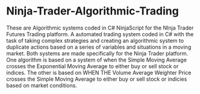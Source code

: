 # Ninja-Trader-Algorithmic-Trading
These are Algorithmic systems coded in C# NinjaScript for the NInja Trader Futures Trading platform. 
A automated trading system coded in C# with the task of taking complex strategies and creating an algorithmic system to duplicate actions based on a series of variables and situations in a moving market.
Both systems are made specifically for the Ninja Trader platform. 
One algorithm is based on a system of when the Simple Moving Average crosses the Exponential Moving Average to either buy or sell stock or indices.
The other is based on WHEN THE Volume Average Weighter Price crosses the Simple Moving Average to either buy or sell stock or indicies based on market conditions.
